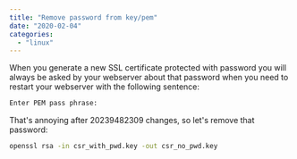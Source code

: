 ```yaml
---
title: "Remove password from key/pem"
date: "2020-02-04"
categories: 
  - "linux"
---
```


When you generate a new SSL certificate protected with password you will always be asked by your webserver about that password when you need to restart your webserver with the following sentence:

```bash
Enter PEM pass phrase:
```

That's annoying after 20239482309 changes, so let's remove that password:

```bash
openssl rsa -in csr_with_pwd.key -out csr_no_pwd.key
```
